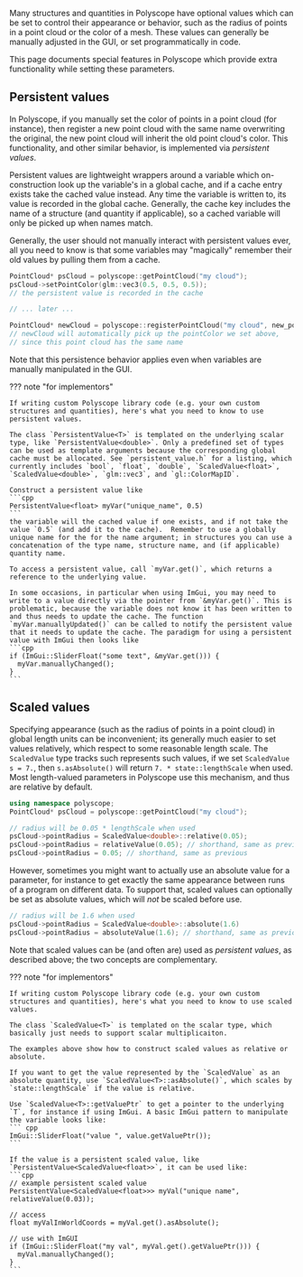 Many structures and quantities in Polyscope have optional values which can be set to control their appearance or behavior, such as the radius of points in a point cloud or the color of a mesh. These values can generally be manually adjusted in the GUI, or set programmatically in code.

This page documents special features in Polyscope which provide extra functionality while setting these parameters.


## Persistent values

In Polyscope, if you manually set the color of points in a point cloud (for instance), then register a new point cloud with the same name overwriting the original, the new point cloud will inherit the old point cloud's color. This functionality, and other similar behavior, is implemented via _persistent values_.

Persistent values are lightweight wrappers around a variable which on-construction look up the variable's in a global cache, and if a cache entry exists take the cached value instead. Any time the variable is written to, its value is recorded in the global cache. Generally, the cache key includes the name of a structure (and quantity if applicable), so a cached variable will only be picked up when names match.

Generally, the user should not manually interact with persistent values ever, all you need to know is that some variables may "magically" remember their old values by pulling them from a cache.
```cpp
PointCloud* psCloud = polyscope::getPointCloud("my cloud");
psCloud->setPointColor(glm::vec3(0.5, 0.5, 0.5));  
// the persistent value is recorded in the cache

// ... later ...

PointCloud* newCloud = polyscope::registerPointCloud("my cloud", new_points);
// newCloud will automatically pick up the pointColor we set above, 
// since this point cloud has the same name
```
Note that this persistence behavior applies even when variables are manually manipulated in the GUI.

??? note "for implementors"

    If writing custom Polyscope library code (e.g. your own custom structures and quantities), here's what you need to know to use persistent values.

    The class `PersistentValue<T>` is templated on the underlying scalar type, like `PersistentValue<double>`. Only a predefined set of types can be used as template arguments because the corresponding global cache must be allocated. See `persistent_value.h` for a listing, which currently includes `bool`, `float`, `double`, `ScaledValue<float>`, `ScaledValue<double>`, `glm::vec3`, and `gl::ColorMapID`.

    Construct a persistent value like
    ```cpp
    PersistentValue<float> myVar("unique_name", 0.5)
    ```
    the variable will the cached value if one exists, and if not take the value `0.5` (and add it to the cache).  Remember to use a globally unique name for the for the name argument; in structures you can use a concatenation of the type name, structure name, and (if applicable) quantity name.

    To access a persistent value, call `myVar.get()`, which returns a reference to the underlying value.

    In some occasions, in particular when using ImGui, you may need to write to a value directly via the pointer from `&myVar.get()`. This is problematic, because the variable does not know it has been written to and thus needs to update the cache. The function `myVar.manuallyUpdated()` can be called to notify the persistent value that it needs to update the cache. The paradigm for using a persistent value with ImGui then looks like
    ```cpp
    if (ImGui::SliderFloat("some text", &myVar.get())) {
      myVar.manuallyChanged();
    }
    ```

## Scaled values

Specifying appearance (such as the radius of points in a point cloud) in global length units can be inconvenient; its generally much easier to set values relatively, which respect to some reasonable length scale.
The `ScaledValue` type tracks such represents such values, if we set `ScaledValue s = 7.`, then `s.asAbsolute()` will return `7. * state::lengthScale` when used.
Most length-valued parameters in Polyscope use this mechanism, and thus are relative by default.

```cpp
using namespace polyscope;
PointCloud* psCloud = polyscope::getPointCloud("my cloud");

// radius will be 0.05 * lengthScale when used
psCloud->pointRadius = ScaledValue<double>::relative(0.05); 
psCloud->pointRadius = relativeValue(0.05); // shorthand, same as previous
psCloud->pointRadius = 0.05; // shorthand, same as previous
```

However, sometimes you might want to actually use an absolute value for a parameter, for instance to get exactly the same appearance between runs of a program on different data. To support that, scaled values can optionally be set as absolute values, which will _not_ be scaled before use.

```cpp
// radius will be 1.6 when used
psCloud->pointRadius = ScaledValue<double>::absolute(1.6) 
psCloud->pointRadius = absoluteValue(1.6); // shorthand, same as previous
```

Note that scaled values can be (and often are) used as _persistent values_, as described above; the two concepts are complementary. 

??? note "for implementors"

    If writing custom Polyscope library code (e.g. your own custom structures and quantities), here's what you need to know to use scaled values.

    The class `ScaledValue<T>` is templated on the scalar type, which basically just needs to support scalar multiplicaiton.

    The examples above show how to construct scaled values as relative or absolute.

    If you want to get the value represented by the `ScaledValue` as an absolute quantity, use `ScaledValue<T>::asAbsolute()`, which scales by `state::lengthScale` if the value is relative.

    Use `ScaledValue<T>::getValuePtr` to get a pointer to the underlying `T`, for instance if using ImGui. A basic ImGui pattern to manipulate the variable looks like:
    ``` cpp
    ImGui::SliderFloat("value ", value.getValuePtr());
    ```

    If the value is a persistent scaled value, like `PersistentValue<ScaledValue<float>>`, it can be used like:
    ```cpp
    // example persistent scaled value
    PersistentValue<ScaledValue<float>>> myVal("unique name", relativeValue(0.03));

    // access
    float myValInWorldCoords = myVal.get().asAbsolute();
    
    // use with ImGUI
    if (ImGui::SliderFloat("my val", myVal.get().getValuePtr())) {
      myVal.manuallyChanged();
    }
    ```
